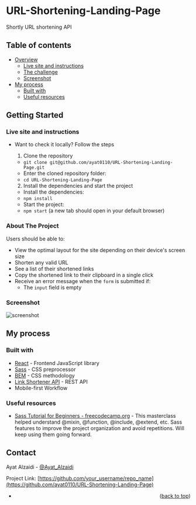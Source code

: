 # URL-Shortening-Landing-Page
 Shortly URL shortening API

## Table of contents

- [Overview](#overview)
  - [Live site and instructions](#live-site-and-instructions)
  - [The challenge](#the-challenge)
  - [Screenshot](#screenshot)
- [My process](#my-process)
  - [Built with](#built-with)
  - [Useful resources](#useful-resources)
 

## Getting Started

### Live site and instructions

- Want to check it locally? Follow the steps
  1. Clone the repository
    * ```git clone git@github.com/ayat0110/URL-Shortening-Landing-Page.git```
    * Enter the cloned repository folder:
     * ```cd URL-Shortening-Landing-Page```

  2. Install the dependencies and start the project
    * Install the dependencies:
     * ```npm install```
    * Start the project:
     * ```npm start``` (a new tab should open in your default browser)

### About The Project

Users should be able to:

- View the optimal layout for the site depending on their device's screen size
- Shorten any valid URL
- See a list of their shortened links
- Copy the shortened link to their clipboard in a single click
- Receive an error message when the `form` is submitted if:
  - The `input` field is empty

### Screenshot
![screenshot](https://user-images.githubusercontent.com/76471156/154994745-4ef5cc8e-9cf0-4f5c-88d5-030a0e448fd8.png)


## My process

### Built with

- [React](https://reactjs.org/) - Frontend JavaScript library
- [Sass](https://sass-lang.com/) - CSS preprocessor
- [BEM](http://getbem.com/introduction/) - CSS methodology
- [Link Shortener API](https://shrtco.de/) - REST API
- Mobile-first Workflow

### Useful resources

- [Sass Tutorial for Beginners - freecodecamp.org](https://www.youtube.com/watch?v=_a5j7KoflTs&t=392s) - This masterclass helped understand @mixin, @function, @include, @extend, etc. Sass features to improve the project organization and avoid repetitions. Will keep using them going forward.

## Contact

Ayat Alzaidi - [@Ayat_Alzaidi ](https://www.linkedin.com/in/ayat-alzaidi/) 

Project Link: [https://github.com/your_username/repo_name](https://github.com/ayat0110/URL-Shortening-Landing-Page)
- <p align="right">(<a href="#top">back to top</a>)</p>

